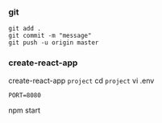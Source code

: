 ### git
```
git add .
git commit -m "message"
git push -u origin master
```

### create-react-app
create-react-app `project`
cd `project`
vi .env
```
PORT=8080
```
npm start